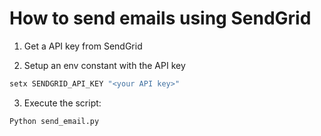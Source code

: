 # How to send emails using SendGrid

1. Get a API key from SendGrid

2. Setup an env constant with the API key

```bash
setx SENDGRID_API_KEY "<your API key>"
```

3. Execute the script:

```bash
Python send_email.py
```